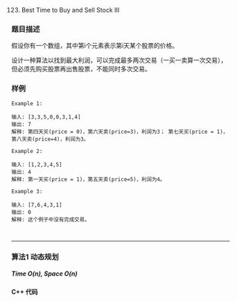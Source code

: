123. Best Time to Buy and Sell Stock III

### 题目描述



假设你有一个数组，其中第i个元素表示第i天某个股票的价格。


设计一种算法以找到最大利润，可以完成最多两次交易（一买一卖算一次交易），但必须先购买股票再出售股票，不能同时多次交易。





### 样例

```
Example 1:

输入: [3,3,5,0,0,3,1,4]
输出: 7
解释: 第四天买(price = 0)，第六天卖(price=3)，利润为3； 第七天买(price = 1)，第八天卖(price=4)，利润为3。

Example 2:

输入: [1,2,3,4,5]
输出: 4
解释: 第一天买(price = 1)，第五天卖(price=5)，利润为4。

Example 3:

输入: [7,6,4,3,1]
输出: 0
解释: 这个例子中没有完成交易。



```


----------

### 算法1 动态规划
#####  Time $O(n)$, Space $O(n)$




#### C++ 代码
```





```


